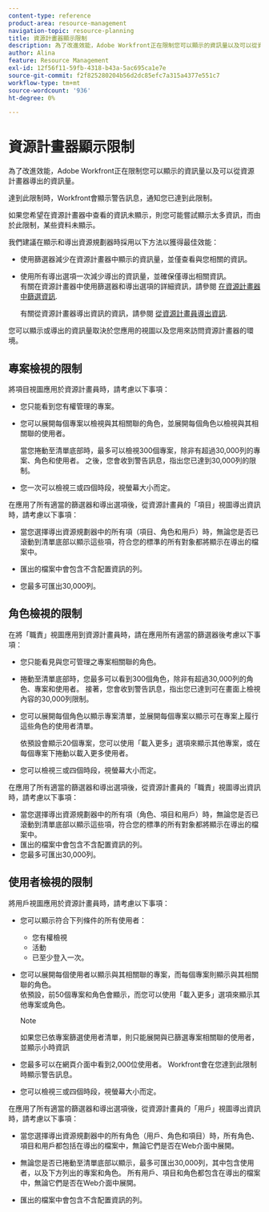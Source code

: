 ```yaml
---
content-type: reference
product-area: resource-management
navigation-topic: resource-planning
title: 資源計畫器顯示限制
description: 為了改進效能，Adobe Workfront正在限制您可以顯示的資訊量以及可以從資源計畫器導出的資訊量。
author: Alina
feature: Resource Management
exl-id: 12f56f11-59fb-4318-b43a-5ac695ca1e7e
source-git-commit: f2f825280204b56d2dc85efc7a315a4377e551c7
workflow-type: tm+mt
source-wordcount: '936'
ht-degree: 0%

---
```


# 資源計畫器顯示限制

為了改進效能，Adobe Workfront正在限制您可以顯示的資訊量以及可以從資源計畫器導出的資訊量。

達到此限制時，Workfront會顯示警告訊息，通知您已達到此限制。

如果您希望在資源計畫器中查看的資訊未顯示，則您可能嘗試顯示太多資訊，而由於此限制，某些資料未顯示。

我們建議在顯示和導出資源規劃器時採用以下方法以獲得最佳效能：

* 使用篩選器減少在資源計畫器中顯示的資訊量，並僅查看與您相關的資訊。
* 使用所有導出選項一次減少導出的資訊量，並確保僅導出相關資訊。\
   有關在資源計畫器中使用篩選器和導出選項的詳細資訊，請參閱 [在資源計畫器中篩選資訊](../../resource-mgmt/resource-planning/filter-resource-planner.md).

   有關從資源計畫器導出資訊的資訊，請參閱 [從資源計畫員導出資訊](../../resource-mgmt/resource-planning/export-resource-planner.md).

您可以顯示或導出的資訊量取決於您應用的視圖以及您用來訪問資源計畫器的環境。

## 專案檢視的限制

將項目視圖應用於資源計畫員時，請考慮以下事項：

* 您只能看到您有權管理的專案。
* 您可以展開每個專案以檢視與其相關聯的角色，並展開每個角色以檢視與其相關聯的使用者。

   當您捲動至清單底部時，最多可以檢視300個專案，除非有超過30,000列的專案、角色和使用者。 之後，您會收到警告訊息，指出您已達到30,000列的限制。

* 您一次可以檢視三或四個時段，視螢幕大小而定。

在應用了所有適當的篩選器和導出選項後，從資源計畫員的「項目」視圖導出資訊時，請考慮以下事項：

* 當您選擇導出資源規劃器中的所有項（項目、角色和用戶）時，無論您是否已滾動到清單底部以顯示這些項，符合您的標準的所有對象都將顯示在導出的檔案中。
* 匯出的檔案中會包含不含配置資訊的列。

* 您最多可匯出30,000列。

## 角色檢視的限制

在將「職責」視圖應用到資源計畫員時，請在應用所有適當的篩選器後考慮以下事項：

* 您只能看見與您可管理之專案相關聯的角色。

* 捲動至清單底部時，您最多可以看到300個角色，除非有超過30,000列的角色、專案和使用者。 接著，您會收到警告訊息，指出您已達到可在畫面上檢視內容的30,000列限制。
* 您可以展開每個角色以顯示專案清單，並展開每個專案以顯示可在專案上履行這些角色的使用者清單。

   依預設會顯示20個專案，您可以使用「載入更多」選項來顯示其他專案，或在每個專案下捲動以載入更多使用者。

* 您可以檢視三或四個時段，視螢幕大小而定。

在應用了所有適當的篩選器和導出選項後，從資源計畫員的「職責」視圖導出資訊時，請考慮以下事項：

* 當您選擇導出資源規劃器中的所有項（角色、項目和用戶）時，無論您是否已滾動到清單底部以顯示這些項，符合您的標準的所有對象都將顯示在導出的檔案中。
* 匯出的檔案中會包含不含配置資訊的列。
* 您最多可匯出30,000列。

## 使用者檢視的限制

將用戶視圖應用於資源計畫員時，請考慮以下事項：

* 您可以顯示符合下列條件的所有使用者：

   * 您有權檢視
   * 活動
   * 已至少登入一次。

* 您可以展開每個使用者以顯示與其相關聯的專案，而每個專案則顯示與其相關聯的角色。\
   依預設，前50個專案和角色會顯示，而您可以使用「載入更多」選項來顯示其他專案或角色。

   >[!NOTE]
   >
   >如果您已依專案篩選使用者清單，則只能展開與已篩選專案相關聯的使用者，並顯示小時資訊

* 您最多可以在網頁介面中看到2,000位使用者。 Workfront會在您達到此限制時顯示警告訊息。
* 您可以檢視三或四個時段，視螢幕大小而定。

在應用了所有適當的篩選器和導出選項後，從資源計畫員的「用戶」視圖導出資訊時，請考慮以下事項：

* 當您選擇導出資源規劃器中的所有角色（用戶、角色和項目）時，所有角色、項目和用戶都包括在導出的檔案中，無論它們是否在Web介面中展開。

* 無論您是否已捲動至清單底部以顯示，最多可匯出30,000列，其中包含使用者，以及下方列出的專案和角色。 所有用戶、項目和角色都包含在導出的檔案中，無論它們是否在Web介面中展開。
* 匯出的檔案中會包含不含配置資訊的列。
